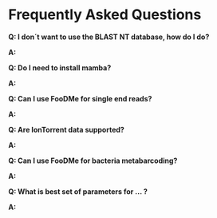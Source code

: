 # Frequently Asked Questions

**Q: I don´t want to use the BLAST NT database, how do I do?**

**A:** 

**Q: Do I need to install mamba?**

**A:** 

**Q: Can I use FooDMe for single end reads?**

**A:**

**Q: Are IonTorrent data supported?**

**A:**

**Q: Can I use FooDMe for bacteria metabarcoding?**

**A:**

**Q: What is best set of parameters for ... ?**

**A:**